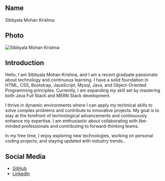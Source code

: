## Name
Sibbyala Mohan Krishna

## Photo
![Sibbyala Mohan Krishna](https://asset.cloudinary.com/du5rsba1t/e4d02164e2df2998988d27020c68ebf7)

## Introduction
Hello, I am Sibbyala Mohan Krishna, and I am a recent graduate passionate about technology and continuous learning. I have a solid foundation in HTML, CSS, Bootstrap, JavaScript, Mysql, Java, and Object-Oriented Programming principles. Currently, I am expanding my skill set by mastering both Java Full Stack and MERN Stack development.

I thrive in dynamic environments where I can apply my technical skills to solve complex problems and contribute to innovative projects. My goal is to stay at the forefront of technological advancements and continuously enhance my expertise. I am enthusiastic about collaborating with like-minded professionals and contributing to forward-thinking teams.

In my free time, I enjoy exploring new technologies, working on personal coding projects, and staying updated with industry trends..

## Social Media
- [GitHub](https://github.com/sibbyalamohankrishna)
- [LinkedIn](www.linkedin.com/in/sibbyalamohankrishna)